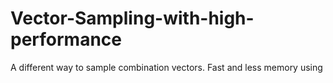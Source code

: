 # Vector-Sampling-with-high-performance
A different way to sample combination vectors. Fast and less memory using
